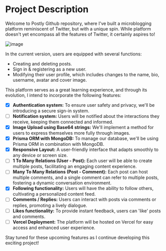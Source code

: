 # Project Description
Welcome to Postly Github repository, where I've built a microblogging platform reminiscent of Twitter, but with a unique spin. While platform doesn't yet encompass all the features of Twitter, it certainly aspires to!

![image](https://github.com/DariusLukasukas/Postly/assets/64962012/e0bde655-03e2-43bd-bd37-a06eb0a75c7d)

In the current version, users are equipped with several functions:

- Creating and deleting posts.
- Sign in & registering as a new user.
- Modifying their user profile, which includes changes to the name, bio, username, avatar and cover image.

This platform serves as a great learning experience, and through its evolution, I intend to incorporate the following features:

- [x] **Authentication system:** To ensure user safety and privacy, we'll be introducing a secure sign-in system.
- [ ] **Notification system:** Users will be notified about the interactions they receive, keeping them connected and informed.
- [x] **Image Upload using Base64 strings:** We'll implement a method for users to express themselves more fully through images.
- [x] **Prisma ORM with MongoDB:** To manage our database, we'll be using Prisma ORM in combination with MongoDB.
- [x] **Responsive Layout:** A user-friendly interface that adapts smoothly to any device or screen size.
- [ ] **1 To Many Relations (User - Post):** Each user will be able to create multiple posts, facilitating an engaging content experience.
- [ ] **Many To Many Relations (Post - Comment):** Each post can host multiple comments, and a single comment can refer to multiple posts, fostering a dynamic conversation environment.
- [x] **Following functionality:** Users will have the ability to follow others, cultivating a personalized content feed.
- [ ] **Comments / Replies:** Users can interact with posts via comments or replies, promoting a lively dialogue.
- [ ] **Likes functionality:** To provide instant feedback, users can 'like' posts and comments.
- [ ] **Vercel Deployment:** The platform will be hosted on Vercel for easy access and enhanced user experience.

Stay tuned for these upcoming features as I continue developing this exciting project!
